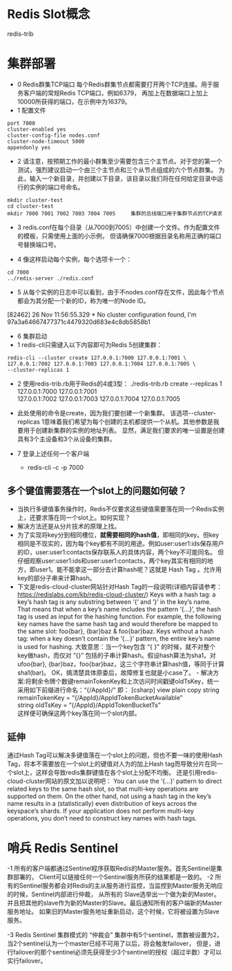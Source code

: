 # Redis Slot概念
redis-trib

# 集群部署
- 0 Redis群集TCP端口
每个Redis群集节点都需要打开两个TCP连接。用于服务客户端的常规Redis TCP端口，例如6379，
再加上在数据端口上加上10000所获得的端口，在示例中为16379。
- 1 配置文件
```
port 7000
cluster-enabled yes
cluster-config-file nodes.conf
cluster-node-timeout 5000
appendonly yes
```
- 2 请注意，按预期工作的最小群集至少需要包含三个主节点。对于您的第一个测试，强烈建议启动一个由三个主节点和三个从节点组成的六个节点群集。
为此，输入一个新目录，并创建以下目录，该目录以我们将在任何给定目录中运行的实例的端口号命名。
```
mkdir cluster-test
cd cluster-test
mkdir 7000 7001 7002 7003 7004 7005     集群的总线端口用于集群节点的TCP请求
```
- 3 redis.conf在每个目录（从7000到7005）中创建一个文件。作为配置文件的模板，只需使用上面的小示例，
但请确保7000根据目录名称用正确的端口号替换端口号。

- 4 像这样启动每个实例，每个选项卡一个：
```
cd 7000
../redis-server ./redis.conf
```

- 5 从每个实例的日志中可以看到，由于不nodes.conf存在文件，因此每个节点都会为其分配一个新的ID，称为唯一的Node ID。

[82462] 26 Nov 11:56:55.329 * No cluster configuration found, I'm 97a3a64667477371c4479320d683e4c8db5858b1

- 6 集群启动
- 1 redis-cli只需键入以下内容即可为Redis 5创建集群：
```
redis-cli --cluster create 127.0.0.1:7000 127.0.0.1:7001 \
127.0.0.1:7002 127.0.0.1:7003 127.0.0.1:7004 127.0.0.1:7005 \
--cluster-replicas 1
```
- 2 使用redis-trib.rb用于Redis的4或3型：
    ./redis-trib.rb create --replicas 1 127.0.0.1:7000 127.0.0.1:7001 \
    127.0.0.1:7002 127.0.0.1:7003 127.0.0.1:7004 127.0.0.1:7005
- 此处使用的命令是create，因为我们要创建一个新集群。
该选项--cluster-replicas 1意味着我们希望为每个创建的主机都提供一个从机。其他参数是我要用于创建新集群的实例的地址列表。
显然，满足我们要求的唯一设置是创建具有3个主设备和3个从设备的集群。

- 7 登录上述任何一个客户端
    - redis-cli -c -p 7000

## 多个键值需要落在一个slot上的问题如何破？
   - 当执行多键值事务操作时，Redis不仅要求这些键值需要落在同一个Redis实例上，还要求落在同一个slot上。如何实现？
   - 解决方法还是从分片技术的原理上找。
   - 为了实现将key分到相同槽位，**就需要相同的hash值**，即相同的key。但key相同是不现实的，因为每个key都有不同的用途。例如user:user1:ids保存用户的ID，user:user1:contacts保存联系人的具体内容，两个key不可能同名。
但仔细观察user:user1:ids和user:user1:contacts，两个key其实有相同的地方，即user1。能不能拿这一部分去计算hash呢？这就是 Hash Tag 。允许用key的部分子串来计算hash。
   - 下文是redis-cloud-cluster网站针对Hash Tag的一段说明(详细内容请参考：https://redislabs.com/kb/redis-cloud-cluster/)
 Keys with a hash tag: a key’s hash tag is any substring between ‘{‘ and ‘}’ in the key’s name. That means that when a key’s name includes the pattern ‘{…}’, the hash tag is used as input for the hashing function. For example, the following key names have the same hash tag and would therefore be mapped to the same slot: foo{bar}, {bar}baz & foo{bar}baz.
 Keys without a hash tag: when a key doesn’t contain the ‘{…}’ pattern, the entire key’s name is used for hashing.
           大致意思：当一个key包含 “{ }” 的时候，就不对整个key做hash，而仅对 “{}” 包括的子串计算hash。假设hash算法为sha1。对ufoo{bar}, {bar}baz，foo{bar}baz，这三个字符串计算hash值，等同于计算sha1(bar)。
        OK，搞清楚具体原委后，故障修复也就是小case了。
    - 解决方案:将剩余令牌个数键remainTokenKey和上次访问时间戳键oldTsKey，统一采用如下前缀进行命名：“{/AppId}/”
即：
[csharp] view plain copy
string remainTokenKey = “{/AppId}/AppIdTokenBucketAvailable”  
string oldTsKey = “{/AppId}/AppIdTokenBucketTs”  
 这样便可确保这两个key落在同一个slot内部。

## 延伸
   通过Hash Tag可以解决多键值落在一个slot上的问题，但也不要一味的使用Hash Tag，将本不需要放在一个slot上的键值对人为的加上Hash tag而导致分片在同一个slot上，这样会导致redis集群键值在各个slot上分配不均衡。
还是引用redis-cloud-cluster网站的原文加以说明吧：
You can use the ‘{…}’ pattern to direct related keys to the same hash slot, so that multi-key operations are supported on them. On the other hand, not using a hash tag in the key’s name results in a (statistically) even distribution of keys across the keyspace’s shards. If your application does not perform multi-key operations, you don’t need to construct key names with hash tags.


# 哨兵 Redis Sentinel
-1 所有的客户端都通过Sentinel程序获取Redis的Master服务。首先Sentinel是集群部署的，
Client可以链接任何一个Sentinel服务所获的结果都是一致的。
-2 所有的Sentinel服务都会对Redis的主从服务进行监控，当监控到Master服务无响应的时候，Sentinel内部进行仲裁，
从所有的 Slave选举出一个做为新的Master。并且把其他的slave作为新的Master的Slave。最后通知所有的客户端新的Master服务地址。
如果旧的Master服务地址重新启动，这个时候，它将被设置为Slave服务。

-3 Redis Sentinel 集群模式的 “仲裁会” 
集群中有5个sentinel，票数被设置为2，当2个sentinel认为一个master已经不可用了以后，将会触发failover，
但是，进行failover的那个sentinel必须先获得至少3个sentinel的授权（超过半数）才可以实行failover。

  